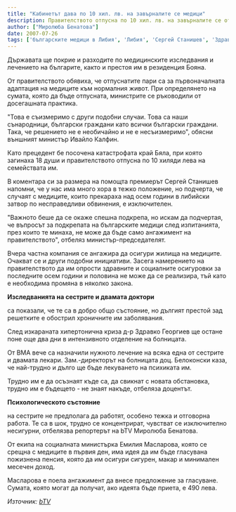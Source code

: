 ```yaml
---
title: "Кабинетът дава по 10 хил. лв. на завърналите се медици"
description: Правителството отпусна по 10 хил. лв. на завърналите се от Либия медици. Обмислят да им бъде дадена пожизнена пенсия от 490 лв., тъй като психологическото им състояние не позволява да работят - те са в шок, трудно се концентрират и са изключително несигурни.
author: ["Миролюба Бенатова"]
date: 2007-07-26
tags: ['българските медици в Либия', 'Либия', 'Сергей Станишев', 'Здравко Георгиев']
---
```


Държавата ще покрие и разходите по медицинските изследвания и лечението на българите, както и престоя им в резиденция Бояна.

От правителството обявиха, че отпуснатите пари са за първоначалната адаптация на медиците към нормалния живот. При определянето на сумата, която да бъде отпусната, министрите се ръководили от досегашната практика.

"Това е съизмеримо с други подобни случаи. Това са наши сънародници, български граждани като всички български граждани. Така, че решението не е необичайно и не е несъизмеримо", обясни външният министър Ивайло Калфин.

Като прецедент бе посочена катастрофата край Бяла, при която загинаха 18 души и правителството отпусна по 10 хиляди лева на семействата им.

В коментара си за размера на помощта премиерът Сергей Станишев напомни, че у нас има много хора в тежко положение, но подчерта, че случаят с медиците, които прекараха над осем години в либийски затвор по несправедливи обвинения, е изключителен.

"Важното беше да се окаже спешна подкрепа, но искам да подчертая, че въпросът за подкрепата на българските медици след изпитанията, през които те минаха, не може да бъде само ангажимент на правителството", отбеляз министър-председателят.

Вчера частна компания се ангажира да осигури жилища на медиците. Очакват се и други подобни инициативи. Засега намерението на правителството да им опрости здравните и социалните осигуровки за последните осем години и половина не може да се реализира, тъй като е необходима промяна в няколко закона.

**Изследванията на сестрите и двамата доктори**

са показали, че те са в добро общо състояние, но дългият престой зад решетките е обострил хроничните им заболявания.

След изкараната хипертонична криза д-р Здравко Георгиев ще остане поне още два дни в интензивното отделение на болницата.

От ВМА вече са назначили нужното лечение на всяка една от сестрите и двамата лекари. Зам.-директорът на болницата доц. Белоконски каза, че най-трудно и дълго ще бъде лекуването на психиката им.

Трудно им е да осъзнаят къде са, да свикнат с новата обстановка, трудно им е бъдещето - не знаят накъде, отбеляза доцентът.

**Психологическото състояние**

на сестрите не предполага да работят, особено тежка и отговорна работа. Те са в шок, трудно се концентрират, чувстват се изключително несигурни, отбелязва репортерът на bTV Миролюба Бенатова.

От екипа на социалната министърка Емилия Масларова, която се срещна с медиците в първия ден, има идея да им бъде гласувана пожизнена пенсия, която да им осигури сигурен, макар и минимален месечен доход.

Масларова е поела ангажимент да внесе предложение за гласуване. Сумата, която могат да получат, ако идеята бъде приета, е 490 лева.

*Източник: [bTV](https://btvnovinite.bg/59285-Kabinetat_dava_po_10_hil_lv_na_zavarnalite_se_meditsi.html)*

